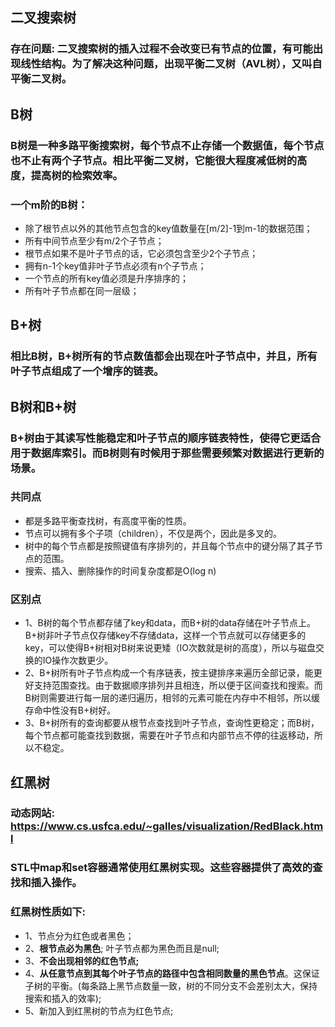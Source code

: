 ## 二叉搜索树
### 存在问题: 二叉搜索树的插入过程不会改变已有节点的位置，有可能出现线性结构。为了解决这种问题，出现平衡二叉树（AVL树），又叫自平衡二叉树。

## B树
### B树是一种多路平衡搜索树，每个节点不止存储一个数据值，每个节点也不止有两个子节点。相比平衡二叉树，它能很大程度减低树的高度，提高树的检索效率。
### 一个m阶的B树：
- 除了根节点以外的其他节点包含的key值数量在[m/2]-1到m-1的数据范围；
- 所有中间节点至少有m/2个子节点；
- 根节点如果不是叶子节点的话，它必须包含至少2个子节点；
- 拥有n-1个key值非叶子节点必须有n个子节点；
- 一个节点的所有key值必须是升序排序的；
- 所有叶子节点都在同一层级；

## B+树
### 相比B树，B+树所有的节点数值都会出现在叶子节点中，并且，所有叶子节点组成了一个增序的链表。

## B树和B+树

### B+树由于其读写性能稳定和叶子节点的顺序链表特性，使得它更适合用于数据库索引。而B树则有时候用于那些需要频繁对数据进行更新的场景。

### 共同点
- 都是多路平衡查找树，有高度平衡的性质。
- 节点可以拥有多个子项（children），不仅是两个，因此是多叉的。
- 树中的每个节点都是按照键值有序排列的，并且每个节点中的键分隔了其子节点的范围。
- 搜索、插入、删除操作的时间复杂度都是O(log n)

### 区别点
- 1、B树的每个节点都存储了key和data，而B+树的data存储在叶子节点上。B+树非叶子节点仅存储key不存储data，这样一个节点就可以存储更多的key，可以使得B+树相对B树来说更矮（IO次数就是树的高度），所以与磁盘交换的IO操作次数更少。
- 2、B+树所有叶子节点构成一个有序链表，按主键排序来遍历全部记录，能更好支持范围查找。由于数据顺序排列并且相连，所以便于区间查找和搜索。而B树则需要进行每一层的递归遍历，相邻的元素可能在内存中不相邻，所以缓存命中性没有B+树好。
- 3、B+树所有的查询都要从根节点查找到叶子节点，查询性更稳定；而B树，每个节点都可能查找到数据，需要在叶子节点和内部节点不停的往返移动，所以不稳定。

## 红黑树
### 动态网站: https://www.cs.usfca.edu/~galles/visualization/RedBlack.html
### STL中map和set容器通常使用红黑树实现。这些容器提供了高效的查找和插入操作。

### 红黑树性质如下:
- 1、节点分为红色或者黑色；
- 2、**根节点必为黑色**; 叶子节点都为黑色而且是null; 
- 3、**不会出现相邻的红色节点;**
- 4、**从任意节点到其每个叶子节点的路径中包含相同数量的黑色节点**。这保证子树的平衡。(每条路上黑节点数量一致，树的不同分支不会差别太大，保持搜索和插入的效率);
- 5、新加入到红黑树的节点为红色节点;







